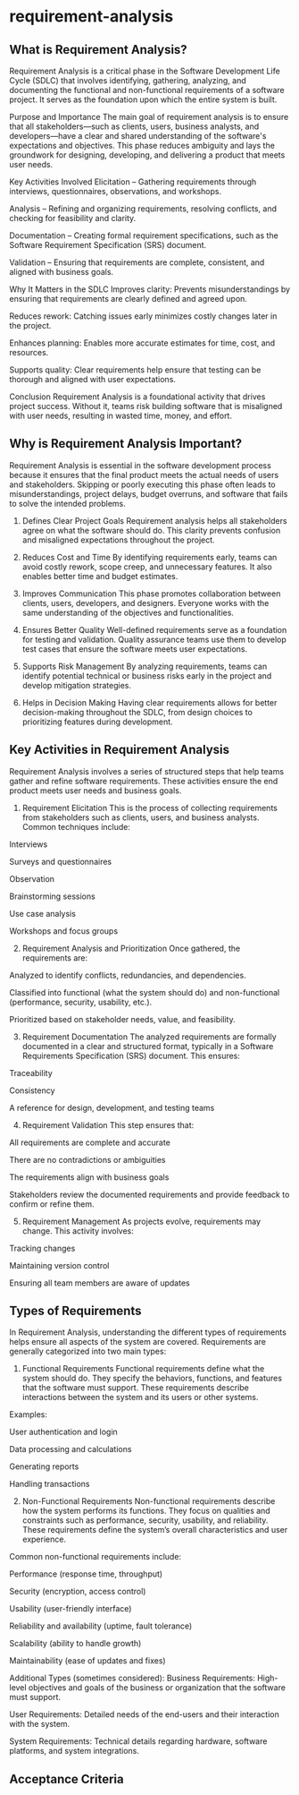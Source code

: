 # requirement-analysis 
## What is Requirement Analysis?
Requirement Analysis is a critical phase in the Software Development Life Cycle (SDLC) that involves identifying, gathering, analyzing, and documenting the functional and non-functional requirements of a software project. It serves as the foundation upon which the entire system is built.

Purpose and Importance
The main goal of requirement analysis is to ensure that all stakeholders—such as clients, users, business analysts, and developers—have a clear and shared understanding of the software's expectations and objectives. This phase reduces ambiguity and lays the groundwork for designing, developing, and delivering a product that meets user needs.

Key Activities Involved
Elicitation – Gathering requirements through interviews, questionnaires, observations, and workshops.

Analysis – Refining and organizing requirements, resolving conflicts, and checking for feasibility and clarity.

Documentation – Creating formal requirement specifications, such as the Software Requirement Specification (SRS) document.

Validation – Ensuring that requirements are complete, consistent, and aligned with business goals.

Why It Matters in the SDLC
Improves clarity: Prevents misunderstandings by ensuring that requirements are clearly defined and agreed upon.

Reduces rework: Catching issues early minimizes costly changes later in the project.

Enhances planning: Enables more accurate estimates for time, cost, and resources.

Supports quality: Clear requirements help ensure that testing can be thorough and aligned with user expectations.

Conclusion
Requirement Analysis is a foundational activity that drives project success. Without it, teams risk building software that is misaligned with user needs, resulting in wasted time, money, and effort.

## Why is Requirement Analysis Important?
Requirement Analysis is essential in the software development process because it ensures that the final product meets the actual needs of users and stakeholders. Skipping or poorly executing this phase often leads to misunderstandings, project delays, budget overruns, and software that fails to solve the intended problems.

1. Defines Clear Project Goals
Requirement analysis helps all stakeholders agree on what the software should do. This clarity prevents confusion and misaligned expectations throughout the project.

2. Reduces Cost and Time
By identifying requirements early, teams can avoid costly rework, scope creep, and unnecessary features. It also enables better time and budget estimates.

3. Improves Communication
This phase promotes collaboration between clients, users, developers, and designers. Everyone works with the same understanding of the objectives and functionalities.

4. Ensures Better Quality
Well-defined requirements serve as a foundation for testing and validation. Quality assurance teams use them to develop test cases that ensure the software meets user expectations.

5. Supports Risk Management
By analyzing requirements, teams can identify potential technical or business risks early in the project and develop mitigation strategies.

6. Helps in Decision Making
Having clear requirements allows for better decision-making throughout the SDLC, from design choices to prioritizing features during development.
## Key Activities in Requirement Analysis
Requirement Analysis involves a series of structured steps that help teams gather and refine software requirements. These activities ensure the end product meets user needs and business goals.

1. Requirement Elicitation
This is the process of collecting requirements from stakeholders such as clients, users, and business analysts. Common techniques include:

Interviews

Surveys and questionnaires

Observation

Brainstorming sessions

Use case analysis

Workshops and focus groups

2. Requirement Analysis and Prioritization
Once gathered, the requirements are:

Analyzed to identify conflicts, redundancies, and dependencies.

Classified into functional (what the system should do) and non-functional (performance, security, usability, etc.).

Prioritized based on stakeholder needs, value, and feasibility.

3. Requirement Documentation
The analyzed requirements are formally documented in a clear and structured format, typically in a Software Requirements Specification (SRS) document. This ensures:

Traceability

Consistency

A reference for design, development, and testing teams

4. Requirement Validation
This step ensures that:

All requirements are complete and accurate

There are no contradictions or ambiguities

The requirements align with business goals

Stakeholders review the documented requirements and provide feedback to confirm or refine them.

5. Requirement Management
As projects evolve, requirements may change. This activity involves:

Tracking changes

Maintaining version control

Ensuring all team members are aware of updates
## Types of Requirements
In Requirement Analysis, understanding the different types of requirements helps ensure all aspects of the system are covered. Requirements are generally categorized into two main types:

1. Functional Requirements
Functional requirements define what the system should do. They specify the behaviors, functions, and features that the software must support. These requirements describe interactions between the system and its users or other systems.

Examples:

User authentication and login

Data processing and calculations

Generating reports

Handling transactions

2. Non-Functional Requirements
Non-functional requirements describe how the system performs its functions. They focus on qualities and constraints such as performance, security, usability, and reliability. These requirements define the system’s overall characteristics and user experience.

Common non-functional requirements include:

Performance (response time, throughput)

Security (encryption, access control)

Usability (user-friendly interface)

Reliability and availability (uptime, fault tolerance)

Scalability (ability to handle growth)

Maintainability (ease of updates and fixes)

Additional Types (sometimes considered):
Business Requirements: High-level objectives and goals of the business or organization that the software must support.

User Requirements: Detailed needs of the end-users and their interaction with the system.

System Requirements: Technical details regarding hardware, software platforms, and system integrations.
## Acceptance Criteria
